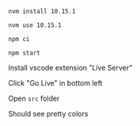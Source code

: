 `nvm install 10.15.1`

`nvm use 10.15.1`

`npm ci`

`npm start`

Install vscode extension "Live Server"

Click "Go Live" in bottom left

Open `src` folder

Should see pretty colors
